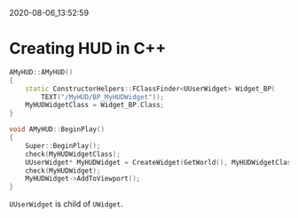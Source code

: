 2020-08-06_13:52:59

# Creating HUD in C++

```c++
AMyHUD::AMyHUD()
{
    static ConstructorHelpers::FClassFinder<UUserWidget> Widget_BP(
        TEXT("/MyHUD/BP_MyHUDWidget"));
    MyHUDWidgetClass = Widget_BP.Class;
}
```

```c++
void AMyHUD::BeginPlay()
{
    Super::BeginPlay();
    check(MyHUDWidgetClass);
    UUserWidget* MyHUDWidget = CreateWidget(GetWorld(), MyHUDWidgetClass);
    check(MyHUDWidget);
    MyHUDWidget->AddToViewport();
}
```



`UUserWidget` is child of `UWidget`.

